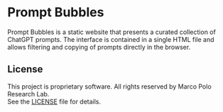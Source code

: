 # Prompt Bubbles

Prompt Bubbles is a static website that presents a curated collection of ChatGPT prompts. The interface is contained in a single HTML file and allows filtering and copying of prompts directly in the browser.

## License

This project is proprietary software. All rights reserved by Marco Polo Research Lab.  
See the [LICENSE](./LICENSE) file for details.

